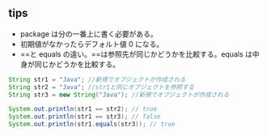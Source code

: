 ## tips

- package は分の一番上に書く必要がある。
- 初期値がなかったらデフォルト値 0 になる。
- ==と equals の違い。==は参照先が同じかどうかを比較する。equals は中身が同じかどうかを比較する。

```java
String str1 = "Java"; //新規でオブジェクトが作成される
String str2 = "Java"; //str1と同じオブジェクトを参照する
String str3 = new String("Java"); //新規でオブジェクトが作成される

System.out.println(str1 == str2); // true
System.out.println(str1 == str3); // false
System.out.println(str1.equals(str3)); // true
```
